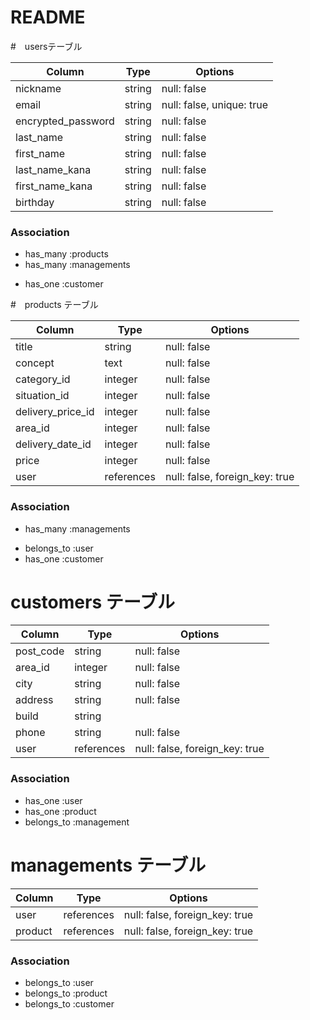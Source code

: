 # README

#　usersテーブル

| Column             | Type   | Options                   |
| ------------------ | -------| ------------------------- |
| nickname           | string | null: false               |
| email              | string | null: false, unique: true |
| encrypted_password | string | null: false               |
| last_name          | string | null: false               |
| first_name         | string | null: false               |
| last_name_kana     | string | null: false               |
| first_name_kana    | string | null: false               |
| birthday           | string | null: false               |

### Association

* has_many :products
* has_many :managements
- has_one :customer

#　products テーブル

| Column            | Type       | Options                        |
| ----------------- | -----------| ------------------------------ |
| title             | string     | null: false                    |
| concept           | text       | null: false                    |
| category_id       | integer    | null: false                    |
| situation_id      | integer    | null: false                    |
| delivery_price_id | integer    | null: false                    |
| area_id           | integer    | null: false                    |
| delivery_date_id  | integer    | null: false                    |
| price             | integer    | null: false                    |
| user              | references | null: false, foreign_key: true |

### Association
* has_many :managements
- belongs_to :user
- has_one :customer

# customers テーブル

| Column         | Type       | Options                        |
| -------------- | -----------| ------------------------------ |
| post_code      | string     | null: false                    |
| area_id        | integer    | null: false                    |
| city           | string     | null: false                    |
| address        | string     | null: false                    |
| build          | string     |                                |
| phone          | string     | null: false                    |
| user           | references | null: false, foreign_key: true |

### Association
- has_one :user
- has_one :product
- belongs_to :management

# managements テーブル

| Column         | Type       | Options                        |
| -------------- | -----------| ------------------------------ |
| user           | references | null: false, foreign_key: true |
| product        | references | null: false, foreign_key: true |

### Association
- belongs_to :user
- belongs_to :product
- belongs_to :customer